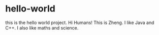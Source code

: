 # hello-world
this is the hello world project. 
Hi Humans! 
This is Zheng. I like Java and C++. I also like maths and science. 
